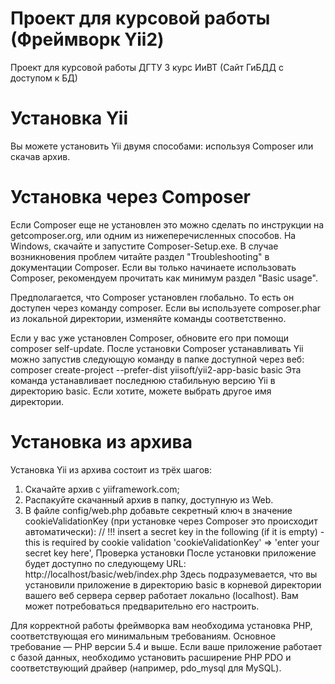 # Проект для курсовой работы (Фреймворк Yii2)
Проект для курсовой работы ДГТУ 3 курс ИиВТ (Сайт ГиБДД с доступом к БД)

# Установка Yii
Вы можете установить Yii двумя способами: используя Composer или скачав архив. 

# Установка через Composer
Если Composer еще не установлен это можно сделать по инструкции на getcomposer.org, или одним из нижеперечисленных способов. 
На Windows, скачайте и запустите Composer-Setup.exe.
В случае возникновения проблем читайте раздел "Troubleshooting" в документации Composer. Если вы только начинаете использовать Composer, рекомендуем прочитать как минимум раздел "Basic usage".

Предполагается, что Composer установлен глобально. То есть он доступен через команду composer. Если вы используете composer.phar из локальной директории, изменяйте команды соответственно.

Если у вас уже установлен Composer, обновите его при помощи composer self-update.
После установки Composer устанавливать Yii можно запустив следующую команду в папке доступной через веб:
composer create-project --prefer-dist yiisoft/yii2-app-basic basic
Эта команда устанавливает последнюю стабильную версию Yii в директорию basic. Если хотите, можете выбрать другое имя директории.

# Установка из архива
Установка Yii из архива состоит из трёх шагов:
1.	Скачайте архив с yiiframework.com;
2.	Распакуйте скачанный архив в папку, доступную из Web.
3.	В файле config/web.php добавьте секретный ключ в значение cookieValidationKey (при установке через Composer это происходит автоматически):
// !!! insert a secret key in the following (if it is empty) - this is required by cookie validation
'cookieValidationKey' => 'enter your secret key here',
Проверка установки
После установки приложение будет доступно по следующему URL:
http://localhost/basic/web/index.php
Здесь подразумевается, что вы установили приложение в директорию basic в корневой директории вашего веб сервера сервер работает локально (localhost). Вам может потребоваться предварительно его настроить.

Для корректной работы фреймворка вам необходима установка PHP, соответствующая его минимальным требованиям. Основное требование — PHP версии 5.4 и выше. Если ваше приложение работает с базой данных, необходимо установить расширение PHP PDO и соответствующий драйвер (например, pdo_mysql для MySQL).
